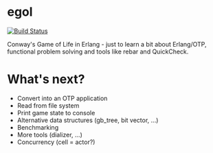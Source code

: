 egol
====

[![Build Status](https://travis-ci.org/mkrogemann/egol.png?branch=master)](https://travis-ci.org/mkrogemann/egol)

Conway's Game of Life in Erlang - just to learn a bit about Erlang/OTP, functional problem solving and tools like rebar and QuickCheck.


What's next?
============

* Convert into an OTP application
* Read from file system
* Print game state to console
* Alternative data structures (gb_tree, bit vector, ...)
* Benchmarking
* More tools (dializer, ...)
* Concurrency (cell = actor?)
